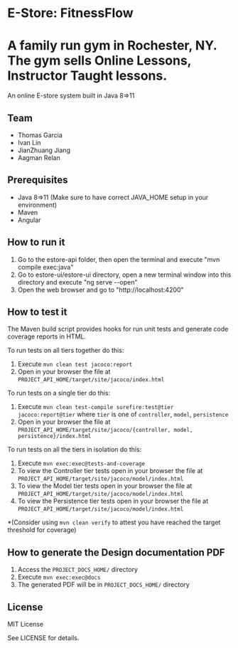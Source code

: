 # E-Store:  FitnessFlow
# A family run gym in Rochester, NY. The gym sells Online Lessons, Instructor Taught lessons.


An online E-store system built in Java 8=>11
  
## Team

- Thomas Garcia 
- Ivan Lin
- JianZhuang Jiang 
- Aagman Relan



## Prerequisites

- Java 8=>11 (Make sure to have correct JAVA_HOME setup in your environment)
- Maven
- Angular


## How to run it

1. Go to the estore-api folder, then open the terminal and execute "mvn compile exec:java"
2. Go to estore-ui/estore-ui directory, open a new terminal window into this directory and execute "ng serve --open"
3. Open the web browser and go to "http://localhost:4200"

## How to test it

The Maven build script provides hooks for run unit tests and generate code coverage
reports in HTML.

To run tests on all tiers together do this:

1. Execute `mvn clean test jacoco:report`
2. Open in your browser the file at `PROJECT_API_HOME/target/site/jacoco/index.html`

To run tests on a single tier do this:

1. Execute `mvn clean test-compile surefire:test@tier jacoco:report@tier` where `tier` is one of `controller`, `model`, `persistence`
2. Open in your browser the file at `PROJECT_API_HOME/target/site/jacoco/{controller, model, persistence}/index.html`

To run tests on all the tiers in isolation do this:

1. Execute `mvn exec:exec@tests-and-coverage`
2. To view the Controller tier tests open in your browser the file at `PROJECT_API_HOME/target/site/jacoco/model/index.html`
3. To view the Model tier tests open in your browser the file at `PROJECT_API_HOME/target/site/jacoco/model/index.html`
4. To view the Persistence tier tests open in your browser the file at `PROJECT_API_HOME/target/site/jacoco/model/index.html`

*(Consider using `mvn clean verify` to attest you have reached the target threshold for coverage)
  
  
## How to generate the Design documentation PDF

1. Access the `PROJECT_DOCS_HOME/` directory
2. Execute `mvn exec:exec@docs`
3. The generated PDF will be in `PROJECT_DOCS_HOME/` directory



## License

MIT License

See LICENSE for details.
